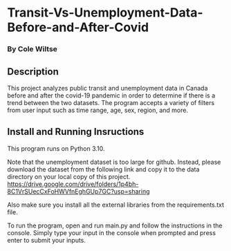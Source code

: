 # Transit-Vs-Unemployment-Data-Before-and-After-Covid

### By Cole Wiltse

## Description

This project analyzes public transit and unemployment data in Canada before and after the covid-19 pandemic in order to determine if there is a trend between the two datasets. The program accepts a variety of filters from user input such as time range, age, sex, region, and more.

## Install and Running Insructions

This program runs on Python 3.10.

Note that the unemployment dataset is too large for github. Instead, please download the dataset from the following link and copy it to the data directory on your local copy of this project. https://drive.google.com/drive/folders/1p4bh-8C1VrSUecCxFoHWVfnEghGUp7GC?usp=sharing

Also make sure you install all the external libraries from the requirements.txt file. 

To run the program, open and run main.py and follow the instructions in the console. Simply type your input in the console when prompted and press enter to submit your inputs.
